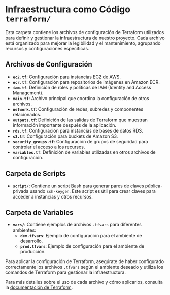 # 
# Infraestructura como Código `terraform/`

Esta carpeta contiene los archivos de configuración de Terraform utilizados para definir y gestionar la infraestructura de nuestro proyecto. Cada archivo está organizado para mejorar la legibilidad y el mantenimiento, agrupando recursos y configuraciones específicas. 

## Archivos de Configuración

- **`ec2.tf`**: Configuración para instancias EC2 de AWS.
- **`ecr.tf`**: Configuración para repositorios de imágenes en Amazon ECR.
- **`iam.tf`**: Definición de roles y políticas de IAM (Identity and Access Management).
- **`main.tf`**: Archivo principal que coordina la configuración de otros archivos.
- **`network.tf`**: Configuración de redes, subredes y componentes relacionados.
- **`outputs.tf`**: Definición de las salidas de Terraform que muestran información importante después de la aplicación.
- **`rds.tf`**: Configuración para instancias de bases de datos RDS.
- **`s3.tf`**: Configuración para buckets de Amazon S3.
- **`security_groups.tf`**: Configuración de grupos de seguridad para controlar el acceso a los recursos.
- **`variables.tf`**: Definición de variables utilizadas en otros archivos de configuración.

## Carpeta de Scripts

- **`script/`**: Contiene un script Bash para generar pares de claves pública-privada usando `ssh-keygen`. Este script es útil para crear claves para acceder a instancias y otros recursos.

## Carpeta de Variables

- **`vars/`**: Contiene ejemplos de archivos `.tfvars` para diferentes ambientes:
  - **`dev.tfvars`**: Ejemplo de configuración para el ambiente de desarrollo.
  - **`prod.tfvars`**: Ejemplo de configuración para el ambiente de producción.

Para aplicar la configuración de Terraform, asegúrate de haber configurado correctamente los archivos `.tfvars` según el ambiente deseado y utiliza los comandos de Terraform para gestionar la infraestructura.

Para más detalles sobre el uso de cada archivo y cómo aplicarlos, consulta la [documentación de Terraform](https://www.terraform.io/docs).
